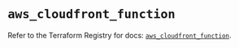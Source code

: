 # `aws_cloudfront_function`

Refer to the Terraform Registry for docs: [`aws_cloudfront_function`](https://registry.terraform.io/providers/hashicorp/aws/6.2.0/docs/resources/cloudfront_function).

